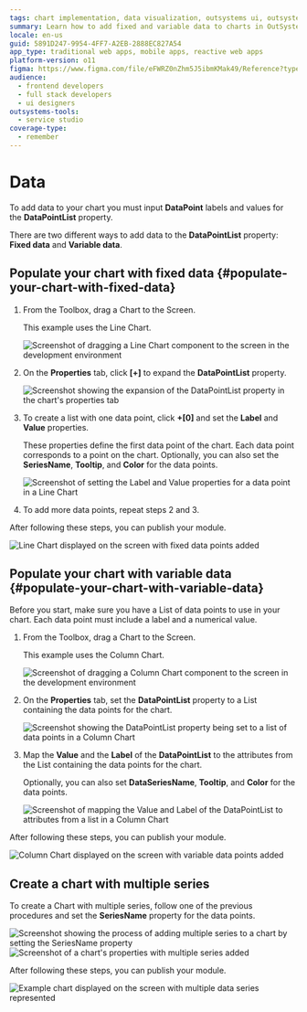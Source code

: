 ```yaml
---
tags: chart implementation, data visualization, outsystems ui, outsystems data layer, user interface design
summary: Learn how to add fixed and variable data to charts in OutSystems 11 (O11) using the DataPointList property.
locale: en-us
guid: 5891D247-9954-4FF7-A2EB-2888EC827A54
app_type: traditional web apps, mobile apps, reactive web apps
platform-version: o11
figma: https://www.figma.com/file/eFWRZ0nZhm5J5ibmKMak49/Reference?type=design&node-id=2409%3A4136&mode=design&t=Ix2yojgoXorQvo4C-1
audience:
  - frontend developers
  - full stack developers
  - ui designers
outsystems-tools:
  - service studio
coverage-type:
  - remember
---
```


# Data

To add data to your chart you must input **DataPoint** labels and values for the **DataPointList** property.

There are two different ways to add data to the **DataPointList** property: **Fixed data** and **Variable data**.

## Populate your chart with fixed data {#populate-your-chart-with-fixed-data}

1. From the Toolbox, drag a Chart to the Screen.

    This example uses the Line Chart.

    ![Screenshot of dragging a Line Chart component to the screen in the development environment](images/chartline-drag-ss.png "Dragging a Line Chart to the Screen")

1. On the **Properties** tab, click **[+]** to expand the **DataPointList** property.  

    ![Screenshot showing the expansion of the DataPointList property in the chart's properties tab](images/chartline-expand-ss.png "Expanding the DataPointList Property")

1. To create a list with one data point, click **+[0]** and set the **Label** and **Value** properties.

    These properties define the first data point of the chart. Each data point corresponds to a point on the chart. Optionally, you can also set the **SeriesName**, **Tooltip**, and **Color** for the data points.

    ![Screenshot of setting the Label and Value properties for a data point in a Line Chart](images/chartline-datapoint-ss.png "Setting Label and Value for Data Points")

1. To add more data points, repeat steps 2 and 3.

After following these steps, you can publish your module.

![Line Chart displayed on the screen with fixed data points added](images/chartline-result-data.png "Line Chart with Fixed Data")

## Populate your chart with variable data {#populate-your-chart-with-variable-data}

Before you start, make sure you have a List of data points to use in your chart. Each data point must include a label and a numerical value.

1. From the Toolbox, drag a Chart to the Screen.

    This example uses the Column Chart.

    ![Screenshot of dragging a Column Chart component to the screen in the development environment](images/chartcolumn-drag-ss.png "Dragging a Column Chart to the Screen")

1. On the **Properties** tab, set the **DataPointList** property to a List containing the data points for the chart.

    ![Screenshot showing the DataPointList property being set to a list of data points in a Column Chart](images/chart-data-datapointlist-ss.png "Setting the DataPointList Property")

1. Map the **Value** and the **Label** of the **DataPointList** to the attributes from the List containing the data points for the chart.

    Optionally, you can also set **DataSeriesName**, **Tooltip**, and **Color** for the data points.

    ![Screenshot of mapping the Value and Label of the DataPointList to attributes from a list in a Column Chart](images/chart-data-mapping-ss.png "Mapping Data Points to List Attributes")

After following these steps, you can publish your module.

![Column Chart displayed on the screen with variable data points added](images/chart-data-result.png "Column Chart with Variable Data")

## Create a chart with multiple series

To create a Chart with multiple series, follow one of the previous procedures and set the **SeriesName** property for the data points.

![Screenshot showing the process of adding multiple series to a chart by setting the SeriesName property](images/chart-data-addseries-ss.png "Adding Multiple Series to a Chart")
![Screenshot of a chart's properties with multiple series added](images/chart-data-multiple-series-ss.png "Chart with Multiple Series")

After following these steps, you can publish your module.

![Example chart displayed on the screen with multiple data series represented](images/chart-example-multiple-series.png "Example of a Chart with Multiple Series")

